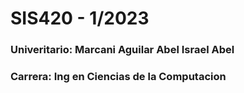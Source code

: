 # SIS420 - 1/2023

### Univeritario: Marcani Aguilar Abel Israel Abel
### Carrera: Ing en Ciencias de la Computacion